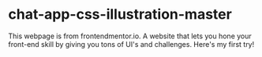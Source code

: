 # chat-app-css-illustration-master
This webpage is from frontendmentor.io. A website that lets you hone your front-end skill by giving you tons of UI's and challenges. Here's my first try!
